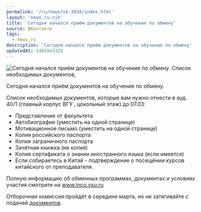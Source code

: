 ```yaml
---
permalink: '/ru/news/vk-3834/index.html'
layout: 'news.ru.njk'
title: 'Сегодня начался приём документов на обучение по обмену'
source: ВКонтакте
tags:
  - news_ru
description: 'Сегодня начался приём документов на обучение по обмену'
updatedAt: 1485943320
---
```

![Сегодня начался приём документов на обучение по обмену. Список необходимых документов,](https://sun9-74.userapi.com/c837635/v837635501/1bea2/1HL737KIskY.jpg)

Сегодня начался приём документов на обучение по обмену.

Список необходимых документов, которые вам нужно отнести в ауд. 40/1 (главный корпус ВГУ , цокольный этаж) до 07.03:
- Представление от факультета
- Автобиография (уместить на одной странице)
- Мотивационное письмо (уместить на одной странице)
- Копия российского паспорта
- Копия заграничного паспорта
- Зачётная книжка (не копия)
- Копия сертификата о знании иностранного языка (если имеется)
- Если собираетесь в Китай - подтверждение о посещёнии курсов китайского от преподавателя.

Полную информацию об обменных программах, документах и условиях участия смотрите на www.inco.vsu.ru

Отборочная комиссия пройдёт в середине марта, но не затягивайте с подачей [документов](http://www.inco.vsu.ru).
